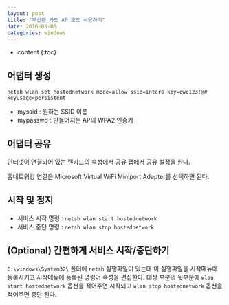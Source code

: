 ```yaml
---
layout: post
title: "무선랜 카드 AP 모드 사용하기"
date: 2016-05-06
categories: windows
---
```


* content
{:toc}

## 어댑터 생성

```
netsh wlan set hostednetwork mode=allow ssid=inter6 key=qwe123!@# keyUsage=persistent
```

- myssid : 원하는 SSID 이름
- mypasswd : 만들어지는 AP의 WPA2 인증키


## 어댑터 공유

인터넷이 연결되어 있는 랜카드의 속성에서 공유 탭에서 공유 설정을 한다.

홈네트워킹 연결은 Microsoft Virtual WiFi Miniport Adapter를 선택하면 된다.


## 시작 및 정지

- 서비스 시작 명령 : ```netsh wlan start hostednetwork```
- 서비스 중단 명령 : ```netsh wlan stop hostednetwork```


## (Optional) 간편하게 서비스 시작/중단하기

```C:\windows\System32\``` 폴더에 ```netsh``` 실행파일이 있는데 이 실행파일을 시작메뉴에 등록시키고 시작메뉴에 등록된 명령어 속성을 편집한다.
대상 부분의 뒷부분에 ```wlan start hostednetwork``` 옵션을 적어주면 시작되고 ```wlan stop hostednetwork``` 옵션을 적어주면 중단 된다.
